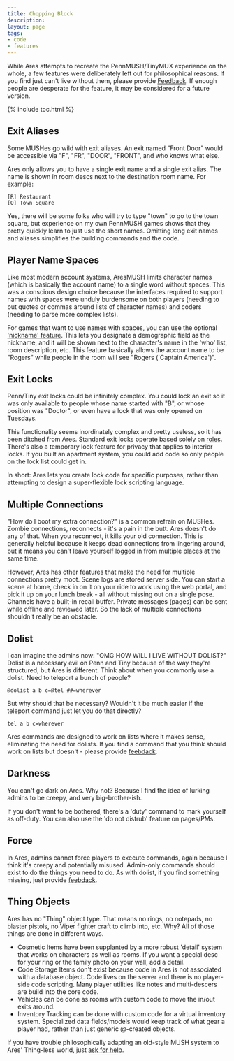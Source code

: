 ```yaml
---
title: Chopping Block
description: 
layout: page
tags:
- code
- features
---
```


While Ares attempts to recreate the PennMUSH/TinyMUX experience on the whole, a few features were deliberately left out for philosophical reasons.  If you find just can't live without them, please provide [Feedback](/feedback.html).  If enough people are desperate for the feature, it may be considered for a future version.

{% include toc.html %}

## Exit Aliases

Some MUSHes go wild with exit aliases.  An exit named "Front Door" would be accessible via "F", "FR", "DOOR", "FRONT", and who knows what else.

Ares only allows you to have a single exit name and a single exit alias.  The name is shown in room descs next to the destination room name.  For example: 

    [R] Restaurant
    [O] Town Square

Yes, there will be some folks who will try to type "town" to go to the town square, but experience on my own PennMUSH games shows that they pretty quickly learn to just use the short names.  Omitting long exit names and aliases simplifies the building commands and the code.

## Player Name Spaces

Like most modern account systems, AresMUSH limits character names (which is basically the account name) to a single word without spaces.  This was a conscious design choice because the interfaces required to support names with spaces were unduly burdensome on both players (needing to put quotes or commas around lists of character names) and coders (needing to parse more complex lists).

For games that want to use names with spaces, you can use the optional ['nickname' feature](/tutorials/config/demographics.html).  This lets you designate a demographic field as the nickname, and it will be shown next to the character's name in the 'who' list, room description, etc.  This feature basically allows the account name to be "Rogers" while people in the room will see "Rogers ('Captain America')". 

## Exit Locks

Penn/Tiny exit locks could be infinitely complex.  You could lock an exit so it was only available to people whose name started with "B", or whose position was "Doctor", or even have a lock that was only opened on Tuesdays.

This functionality seems inordinately complex and pretty useless, so it has been ditched from Ares.  Standard exit locks operate based solely on [roles](/tutorials/manage/roles.html).  There's also a temporary lock feature for privacy that applies to interior locks.  If you built an apartment system, you could add code so only people on the lock list could get in.  

In short: Ares lets you create lock code for specific purposes, rather than attempting to design a super-flexible lock scripting language.

## Multiple Connections

"How do I boot my extra connection?" is a common refrain on MUSHes.  Zombie connections, reconnects - it's a pain in the butt.  Ares doesn't do any of that.  When you reconnect, it kills your old connection.  This is generally helpful because it keeps dead connections from lingering around, but it means you can't leave yourself logged in from multiple places at the same time.  

However, Ares has other features that make the need for multiple connections pretty moot.  Scene logs are stored server side.  You can start a scene at home, check in on it on your ride to work using the web portal, and pick it up on your lunch break - all without missing out on a single pose.  Channels have a built-in recall buffer.  Private messages (pages) can be sent while offline and reviewed later.  So the lack of multiple connections shouldn't really be an obstacle.

## Dolist

I can imagine the admins now:  "OMG HOW WILL I LIVE WITHOUT DOLIST?"   Dolist is a necessary evil on Penn and Tiny because of the way they're structured, but Ares is different.  Think about when you commonly use a dolist.  Need to teleport a bunch of people?  

    @dolist a b c=@tel ##=wherever

But why should that be necessary?  Wouldn't it be much easier if the teleport command just let you do that directly?

    tel a b c=wherever

Ares commands are designed to work on lists where it makes sense, eliminating the need for dolists.  If you find a command that you think should work on lists but doesn't - please provide [feebdack](/feedback.html).

## Darkness

You can't go dark on Ares.  Why not?  Because I find the idea of lurking admins to be creepy, and very big-brother-ish.

If you don't want to be bothered, there's a 'duty' command to mark yourself as off-duty.  You can also use the 'do not distrub' feature on pages/PMs.

## Force

In Ares, admins cannot force players to execute commands, again because I think it's creepy and potentially misused.  Admin-only commands should exist to do the things you need to do.  As with dolist, if you find something missing, just provide [feebdack](/feedback.html).

## Thing Objects

Ares has no "Thing" object type.  That means no rings, no notepads, no blaster pistols, no Viper fighter craft to climb into, etc.  Why?  All of those things are done in different ways.

* Cosmetic Items have been supplanted by a more robust 'detail' system that works on characters as well as rooms.  If you want a special desc for your ring or the family photo on your wall, add a detail.
* Code Storage Items don't exist because code in Ares is not associated with a database object.  Code lives on the server and there is no player-side code scripting.  Many player utilities like notes and multi-descers are build into the core code.
* Vehicles can be done as rooms with custom code to move the in/out exits around.
* Inventory Tracking can be done with custom code for a virtual inventory system. Specialized data fields/models would keep track of what gear a player had, rather than just generic @-created objects.

If you have trouble philosophically adapting an old-style MUSH system to Ares' Thing-less world, just [ask for help](/feedback.html).